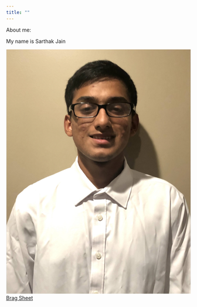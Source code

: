 ```yaml
---
title: ""
---
```


About me:


My name is Sarthak Jain


<img src ="IMG_3742.jpg">
<a href = "Brag Sheet Revision 4 (2).pdf">Brag Sheet</a>



